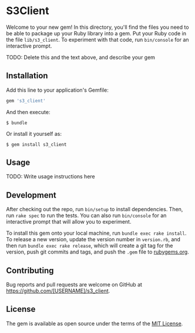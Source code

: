 # S3Client

Welcome to your new gem! In this directory, you'll find the files you need to be able to package up your Ruby library into a gem. Put your Ruby code in the file `lib/s3_client`. To experiment with that code, run `bin/console` for an interactive prompt.

TODO: Delete this and the text above, and describe your gem

## Installation

Add this line to your application's Gemfile:

```ruby
gem 's3_client'
```

And then execute:

    $ bundle

Or install it yourself as:

    $ gem install s3_client

## Usage

TODO: Write usage instructions here

## Development

After checking out the repo, run `bin/setup` to install dependencies. Then, run `rake spec` to run the tests. You can also run `bin/console` for an interactive prompt that will allow you to experiment.

To install this gem onto your local machine, run `bundle exec rake install`. To release a new version, update the version number in `version.rb`, and then run `bundle exec rake release`, which will create a git tag for the version, push git commits and tags, and push the `.gem` file to [rubygems.org](https://rubygems.org).

## Contributing

Bug reports and pull requests are welcome on GitHub at https://github.com/[USERNAME]/s3_client.

## License

The gem is available as open source under the terms of the [MIT License](http://opensource.org/licenses/MIT).
